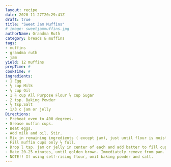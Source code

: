 ```yaml
--- 
layout: recipe 
date: 2020-11-27T20:29:41Z 
draft: true 
title: "Sweet Jam Muffins" 
# image: sweetjammuffins.jpg 
authorName: Grandma Ruth 
category: breads & muffins 
tags: 
- muffins 
- grandma ruth 
- jam 
yield: 12 muffins 
prepTime: # 
cookTime: # 
ingredients: 
- 1 Egg 
- ½ cup Milk 
- ¼ cup Oil 
- 1 ½ cup All Purpose Flour ½ cup Sugar 
- 2 tsp. Baking Powder 
- ½ tsp.Salt 
- 1/3 c jam or jelly 
Directions: 
- Preheat oven to 400 degrees. 
- Grease muffin cups. 
- Beat eggs. 
- Add milk and oil. Stir. 
- Mix in remaining ingredients ( except jam), just until flour is moistened. Batter should be lumpy. 
- Fill muffin cups only ½ full. 
- Drop l tsp. jam or jelly in center of each and add batter to fill cups 2/3 full. 
- Bake 20-25 minutes, until golden brown. Immediately remove from pan. 
- NOTE!! If using self-rising flour, omit baking powder and salt. 
---
```

